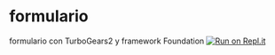 # formulario
formulario con TurboGears2 y framework Foundation
[![Run on Repl.it](https://repl.it/badge/github/emmaRomero19/formulario)](https://repl.it/github/emmaRomero19/formulario)